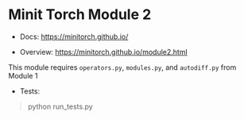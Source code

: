 # Minit Torch Module 2

* Docs: https://minitorch.github.io/

* Overview: https://minitorch.github.io/module2.html

This module requires `operators.py`, `modules.py`, and `autodiff.py` from Module 1

* Tests:

> python run_tests.py